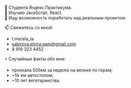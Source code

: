 🔭 Студента Яндекс.Практикума. \
🌱 Изучаю JavaScript, React.\
👯 Ищу возможность поработать над реальным проектом.

📫 Свяжитесь со мной: 
- t.me/ela_la
- sabirova.elvira.gam@gmail.com 
- 8 919 323 4452

⚡ Случайные факты обо мне: 
+ проехала 500км за неделю на велике по горам; 
+ ~5k км автостопом; 
+ ~10 лет вегетаринства.
